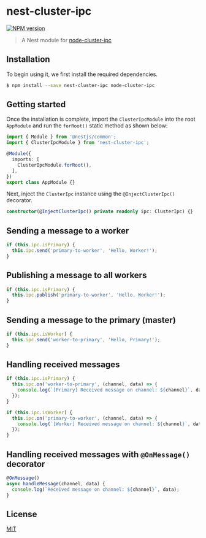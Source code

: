 # nest-cluster-ipc

[![NPM version][npm-image]][npm-url]

> A Nest module for [node-cluster-ipc](https://github.com/chunkai1312/node-cluster-ipc)

## Installation

To begin using it, we first install the required dependencies.

```bash
$ npm install --save nest-cluster-ipc node-cluster-ipc
```

## Getting started

Once the installation is complete, import the `ClusterIpcModule` into the root `AppModule` and run the `forRoot()` static method as shown below:

```typescript
import { Module } from '@nestjs/common';
import { ClusterIpcModule } from 'nest-cluster-ipc';

@Module({
  imports: [
    ClusterIpcModule.forRoot(),
  ],
})
export class AppModule {}
```

Next, inject the `ClusterIpc` instance using the `@InjectClusterIpc()` decorator.

```typescript
constructor(@InjectClusterIpc() private readonly ipc: ClusterIpc) {}
```

## Sending a message to a worker

```typescript
if (this.ipc.isPrimary) {
  this.ipc.send('primary-to-worker', 'Hello, Worker!');
}
```

## Publishing a message to all workers

```typescript
if (this.ipc.isPrimary) {
  this.ipc.publish('primary-to-worker', 'Hello, Worker!');
}
```

## Sending a message to the primary (master)

```typescript
if (this.ipc.isWorker) {
  this.ipc.send('worker-to-primary', 'Hello, Primary!');
}
```

## Handling received messages

```typescript
if (this.ipc.isPrimary) {
  this.ipc.on('worker-to-primary', (channel, data) => {
    console.log(`[Primary] Received message on channel: ${channel}`, data);
  });
}

if (this.ipc.isWorker) {
  this.ipc.on('primary-to-worker', (channel, data) => {
    console.log(`[Worker] Received message on channel: ${channel}`, data);
  });
}
```

## Handling received messages with `@OnMessage()` decorator

```typescript
@OnMessage()
async handleMessage(channel, data) {
  console.log(`Received message on channel: ${channel}`, data);
}
```

## License

[MIT](LICENSE)

[npm-image]: https://img.shields.io/npm/v/nest-cluster-ipc.svg
[npm-url]: https://npmjs.com/package/nest-cluster-ipc
